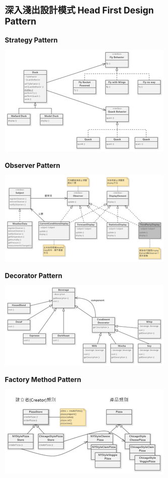 # 深入淺出設計模式 Head First Design Pattern

## Strategy Pattern

![GITHUB](https://github.com/weat0212/design-pattern/blob/main/resources/images/Strategy-pattern.png)

## Observer Pattern

![GITHUB](https://github.com/weat0212/design-pattern/blob/main/resources/images/Observer-pattern.png)

## Decorator Pattern

![GITHUB](https://github.com/weat0212/design-pattern/blob/main/resources/images/Decorator-pattern.png)

## Factory Method Pattern

![GITHUB](https://github.com/weat0212/design-pattern/blob/main/resources/images/Factory-method.png)